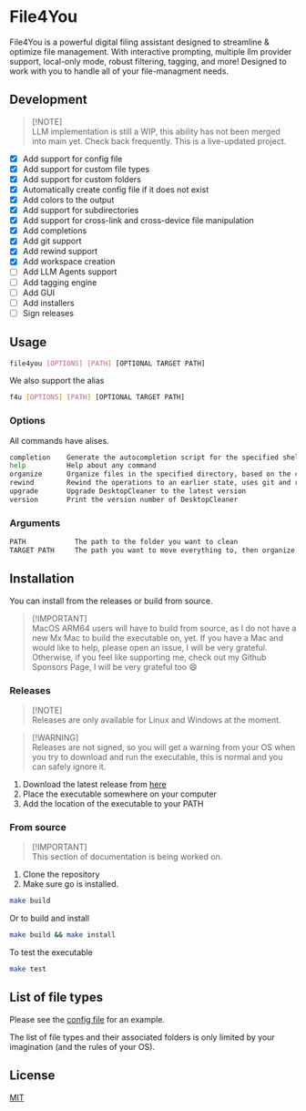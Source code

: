 # File4You

File4You is a powerful digital filing assistant designed to streamline & optimize file management. With interactive prompting, multiple llm provider support, local-only mode, robust filtering, tagging, and more! Designed to work with you to handle all of your file-managment needs.

## Development

> [!NOTE]\
> LLM implementation is still a WIP, this ability has not been merged into main yet. Check back frequently. This is a live-updated project.

- [x] Add support for config file
- [x] Add support for custom file types
- [x] Add support for custom folders
- [x] Automatically create config file if it does not exist
- [x] Add colors to the output
- [x] Add support for subdirectories
- [x] Add support for cross-link and cross-device file manipulation
- [x] Add completions
- [x] Add git support
- [x] Add rewind support
- [x] Add workspace creation
- [ ] Add LLM Agents support
- [ ] Add tagging engine
- [ ] Add GUI
- [ ] Add installers
- [ ] Sign releases

## Usage

```bash
file4you [OPTIONS] [PATH] [OPTIONAL TARGET PATH]
```

We also support the alias

```bash
f4u [OPTIONS] [PATH] [OPTIONAL TARGET PATH]
```

### Options

All commands have alises.

```bash
completion    Generate the autocompletion script for the specified shell
help          Help about any command
organize      Organize files in the specified directory, based on the configuration file rules
rewind        Rewind the operations to an earlier state, uses git and revision sha (need git installed)
upgrade       Upgrade DesktopCleaner to the latest version
version       Print the version number of DesktopCleaner
```

### Arguments

```bash
PATH            The path to the folder you want to clean
TARGET PATH     The path you want to move everything to, then organize in the new location
```

## Installation

You can install from the releases or build from source.

> [!IMPORTANT]\
> MacOS ARM64 users will have to build from source, as I do not have a new Mx Mac to build the executable on, yet.
> If you have a Mac and would like to help, please open an issue, I will be very grateful.
> Otherwise, if you feel like supporting me, check out my Github Sponsors Page, I will be very grateful too :smile:

### Releases

> [!NOTE]\
> Releases are only available for Linux and Windows at the moment.

> [!WARNING]\
> Releases are not signed, so you will get a warning from your OS when you try to download and run the executable, this is normal and you can safely ignore it.

1. Download the latest release from [here](https://github.com/ZanzyTHEbar/file4you/releases)
2. Place the executable somewhere on your computer
3. Add the location of the executable to your PATH

### From source

> [!IMPORTANT]\
> This section of documentation is being worked on.

1. Clone the repository
2. Make sure go is installed.

```bash
make build
```

Or to build and install

```bash
make build && make install
```

To test the executable

```bash
make test
```

## List of file types

Please see the [config file](/docs/.file4you.toml) for an example.

The list of file types and their associated folders is only limited by your imagination (and the rules of your OS).

## License

[MIT](/LICENSE)
